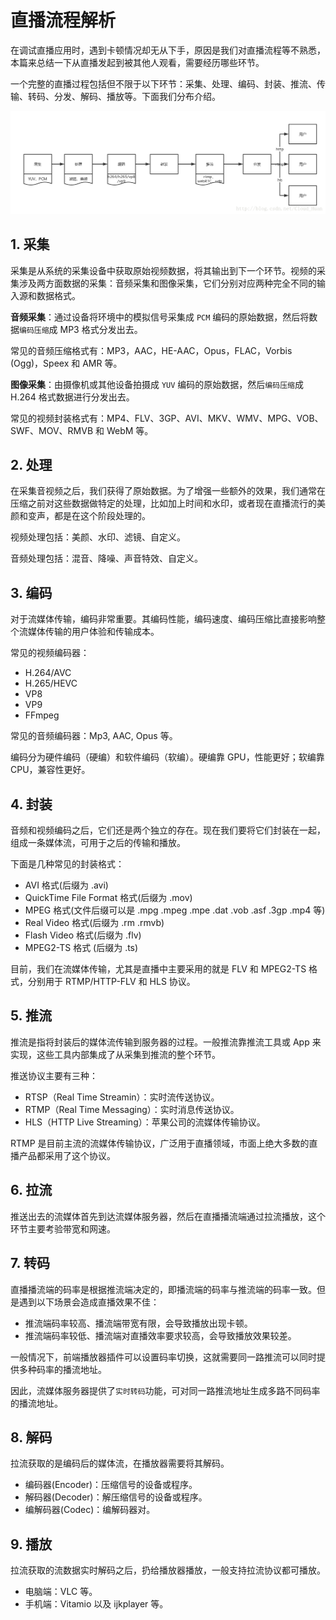 # 直播流程解析

在调试直播应用时，遇到卡顿情况却无从下手，原因是我们对直播流程等不熟悉，本篇来总结一下从直播发起到被其他人观看，需要经历哪些环节。

一个完整的直播过程包括但不限于以下环节：采集、处理、编码、封装、推流、传输、转码、分发、解码、播放等。下面我们分布介绍。

![](./images/2023-04-18-10-46-34.png)

## 1. 采集

采集是从系统的采集设备中获取原始视频数据，将其输出到下一个环节。视频的采集涉及两方面数据的采集：音频采集和图像采集，它们分别对应两种完全不同的输入源和数据格式。

**音频采集**：通过设备将环境中的模拟信号采集成 `PCM` 编码的原始数据，然后将数据`编码压缩`成 MP3 格式分发出去。

常见的音频压缩格式有：MP3，AAC，HE-AAC，Opus，FLAC，Vorbis (Ogg)，Speex 和 AMR 等。

**图像采集**：由摄像机或其他设备拍摄成 `YUV` 编码的原始数据，然后`编码压缩`成 H.264 格式数据进行分发出去。

常见的视频封装格式有：MP4、FLV、3GP、AVI、MKV、WMV、MPG、VOB、SWF、MOV、RMVB 和 WebM 等。

## 2. 处理

在采集音视频之后，我们获得了原始数据。为了增强一些额外的效果，我们通常在压缩之前对这些数据做特定的处理，比如加上时间和水印，或者现在直播流行的美颜和变声，都是在这个阶段处理的。

视频处理包括：美颜、水印、滤镜、自定义。

音频处理包括：混音、降噪、声音特效、自定义。

## 3. 编码

对于流媒体传输，编码非常重要。其编码性能，编码速度、编码压缩比直接影响整个流媒体传输的用户体验和传输成本。

常见的视频编码器：

- H.264/AVC
- H.265/HEVC
- VP8
- VP9
- FFmpeg

常见的音频编码器：Mp3, AAC, Opus 等。

编码分为硬件编码（硬编）和软件编码（软编）。硬编靠 GPU，性能更好；软编靠 CPU，兼容性更好。

## 4. 封装

音频和视频编码之后，它们还是两个独立的存在。现在我们要将它们封装在一起，组成一条媒体流，可用于之后的传输和播放。

下面是几种常见的封装格式：

- AVI 格式(后缀为 .avi)
- QuickTime File Format 格式(后缀为 .mov)
- MPEG 格式(文件后缀可以是 .mpg .mpeg .mpe .dat .vob .asf .3gp .mp4 等)
- Real Video 格式(后缀为 .rm .rmvb)
- Flash Video 格式(后缀为 .flv)
- MPEG2-TS 格式 (后缀为 .ts)

目前，我们在流媒体传输，尤其是直播中主要采用的就是 FLV 和 MPEG2-TS 格式，分别用于 RTMP/HTTP-FLV 和 HLS 协议。

## 5. 推流

推流是指将封装后的媒体流传输到服务器的过程。一般推流靠推流工具或 App 来实现，这些工具内部集成了从采集到推流的整个环节。

推送协议主要有三种：

- RTSP（Real Time Streamin）：实时流传送协议。
- RTMP（Real Time Messaging）：实时消息传送协议。
- HLS（HTTP Live Streaming）：苹果公司的流媒体传输协议。

RTMP 是目前主流的流媒体传输协议，广泛用于直播领域，市面上绝大多数的直播产品都采用了这个协议。

## 6. 拉流

推送出去的流媒体首先到达流媒体服务器，然后在直播播流端通过拉流播放，这个环节主要考验带宽和网速。

## 7. 转码

直播播流端的码率是根据推流端决定的，即播流端的码率与推流端的码率一致。但是遇到以下场景会造成直播效果不佳：

- 推流端码率较高、播流端带宽有限，会导致播放出现卡顿。
- 推流端码率较低、播流端对直播效率要求较高，会导致播放效果较差。

一般情况下，前端播放器插件可以设置码率切换，这就需要同一路推流可以同时提供多种码率的播流地址。

因此，流媒体服务器提供了`实时转码`功能，可对同一路推流地址生成多路不同码率的播流地址。

## 8. 解码

拉流获取的是编码后的媒体流，在播放器需要将其解码。

- 编码器(Encoder)：压缩信号的设备或程序。
- 解码器(Decoder)：解压缩信号的设备或程序。
- 编解码器(Codec)：编解码器对。

## 9. 播放

拉流获取的流数据实时解码之后，扔给播放器播放，一般支持拉流协议都可播放。

- 电脑端：VLC 等。
- 手机端：Vitamio 以及 ijkplayer 等。
